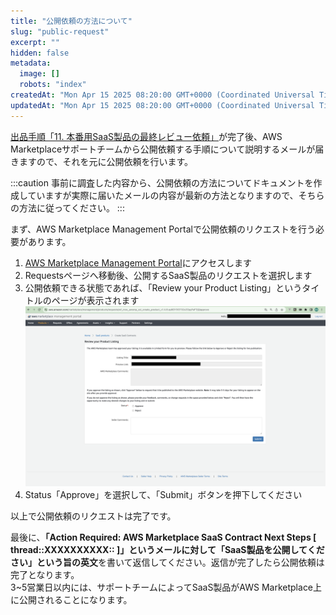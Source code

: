 ```yaml
---
title: "公開依頼の方法について"
slug: "public-request"
excerpt: ""
hidden: false
metadata: 
  image: []
  robots: "index"
createdAt: "Mon Apr 15 2025 08:20:00 GMT+0000 (Coordinated Universal Time)"
updatedAt: "Mon Apr 15 2025 08:20:00 GMT+0000 (Coordinated Universal Time)"
---
```

[出品手順「11. 本番用SaaS製品の最終レビュー依頼」](/docs/part-4/aws-marketplace-integration/aws-marketplace-integration)が完了後、AWS Marketplaceサポートチームから公開依頼する手順について説明するメールが届きますので、それを元に公開依頼を行います。

:::caution
事前に調査した内容から、公開依頼の方法についてドキュメントを作成していますが実際に届いたメールの内容が最新の方法となりますので、そちらの方法に従ってください。
:::

まず、AWS Marketplace Management Portalで公開依頼のリクエストを行う必要があります。

1. <a href="https://aws.amazon.com/marketplace/management/homepage" target="_blank">AWS Marketplace Management Portal</a>にアクセスします
2. Requestsページへ移動後、公開するSaaS製品のリクエストを選択します
3. 公開依頼できる状態であれば、「Review your Product Listing」というタイトルのページが表示されます  
   ![public-request-1](/ja/img/part-4/aws-marketplace-integration/supplementary/public-request-1.png)
4. Status「Approve」を選択して、「Submit」ボタンを押下してください

以上で公開依頼のリクエストは完了です。

最後に、**「Action Required: AWS Marketplace SaaS Contract Next Steps [ thread::XXXXXXXXXX:: ]」**というメールに対して「SaaS製品を公開してください」という旨の**英文**を書いて返信してください。返信が完了したら公開依頼は完了となります。  
3~5営業日以内には、サポートチームによってSaaS製品がAWS Marketplace上に公開されることになります。
